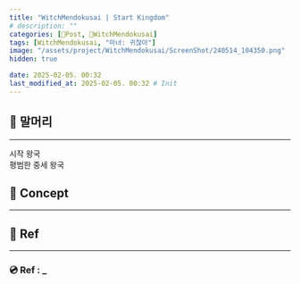 ```yaml
---
title: "WitchMendokusai | Start Kingdom"
# description: ""
categories: [📀Post, 🥥WitchMendokusai]
tags: [WitchMendokusai, "마녀: 귀찮아"]
image: "/assets/project/WitchMendokusai/ScreenShot/240514_104350.png"
hidden: true

date: 2025-02-05. 00:32
last_modified_at: 2025-02-05. 00:32 # Init
---
```


## 📀 말머리

---

시작 왕국  
평범한 중세 왕국  

## 📀 Concept

---

## 📀 Ref

---

### 💿 Ref : _
